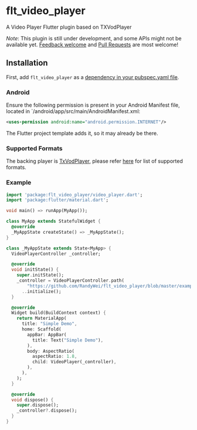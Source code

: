 # flt_video_player

A Video Player Flutter plugin based on TXVodPlayer

*Note*: This plugin is still under development, and some APIs might not be available yet.
[Feedback welcome](https://github.com/RandyWei/flt_video_player/issues) and
[Pull Requests](https://github.com/RandyWei/flt_video_player/pulls) are most welcome!

## Installation
First, add `flt_video_player` as a [dependency in your pubspec.yaml file](https://flutter.io/using-packages/).

### Android

Ensure the following permission is present in your Android Manifest file, located in `<project root>/android/app/src/main/AndroidManifest.xml:

```xml
<uses-permission android:name="android.permission.INTERNET"/>
```

The Flutter project template adds it, so it may already be there.

### Supported Formats
The backing player is [TxVodPlayer](https://cloud.tencent.com/document/product/881/),
  please refer [here](https://cloud.tencent.com/document/product/881/) for list of supported formats.


### Example
```dart
import 'package:flt_video_player/video_player.dart';
import 'package:flutter/material.dart';

void main() => runApp(MyApp());

class MyApp extends StatefulWidget {
  @override
  _MyAppState createState() => _MyAppState();
}

class _MyAppState extends State<MyApp> {
  VideoPlayerController _controller;

  @override
  void initState() {
    super.initState();
    _controller = VideoPlayerController.path(
        "https://github.com/RandyWei/flt_video_player/blob/master/example/SampleVideo_1280x720_30mb.mp4?raw=true")
      ..initialize();
  }

  @override
  Widget build(BuildContext context) {
    return MaterialApp(
      title: "Simple Demo",
      home: Scaffold(
        appBar: AppBar(
          title: Text("Simple Demo"),
        ),
        body: AspectRatio(
          aspectRatio: 1.8,
          child: VideoPlayer(_controller),
        ),
      ),
    );
  }

  @override
  void dispose() {
    super.dispose();
    _controller?.dispose();
  }
}

```